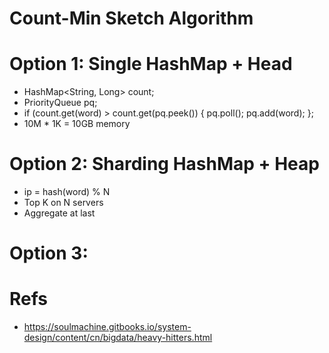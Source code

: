 # Count-Min Sketch Algorithm

# Option 1: Single HashMap + Head
- HashMap<String, Long> count;
- PriorityQueue<String> pq;
- if (count.get(word) > count.get(pq.peek()) { pq.poll(); pq.add(word); };
- 10M * 1K = 10GB memory
  
# Option 2: Sharding HashMap + Heap
- ip = hash(word) % N
- Top K on N servers
- Aggregate at last
  
# Option 3: 

# Refs
- https://soulmachine.gitbooks.io/system-design/content/cn/bigdata/heavy-hitters.html
